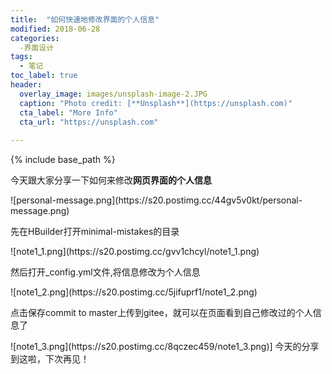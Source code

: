 ```yaml
---
title:  "如何快速地修改界面的个人信息"
modified: 2018-06-28 
categories: 
  -界面设计
tags:
  - 笔记
toc_label: true
header:
  overlay_image: images/unsplash-image-2.JPG
  caption: "Photo credit: [**Unsplash**](https://unsplash.com)"
  cta_label: "More Info"
  cta_url: "https://unsplash.com"
  
---
```


{% include base_path %}


<html>
	<head>
		<meta charset="UTF-8">
		<title>如何快速地修改界面地个人信息</title>
	</head>
	<body>
		<p>今天跟大家分享一下如何来修改<strong>网页界面的个人信息</strong></p>		
		![personal-message.png](https://s20.postimg.cc/44gv5v0kt/personal-message.png)
	    <p>先在HBuilder打开minimal-mistakes的目录</p>
	    ![note1_1.png](https://s20.postimg.cc/gvv1chcyl/note1_1.png)
	    <p>然后打开_config.yml文件,将信息修改为个人信息</p>
	    ![note1_2.png](https://s20.postimg.cc/5jifuprf1/note1_2.png)
	    <p>点击保存commit to master上传到gitee，就可以在页面看到自己修改过的个人信息了</p>
	    ![note1_3.png](https://s20.postimg.cc/8qczec459/note1_3.png)]
	    </body>
</html>
    今天的分享到这啦，下次再见！





